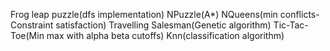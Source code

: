 Frog leap puzzle(dfs implementation)
NPuzzle(A*)
NQueens(min conflicts-Constraint satisfaction)
Travelling Salesman(Genetic algorithm)
Tic-Tac-Toe(Min max with alpha beta cutoffs)
Knn(classification algorithm)